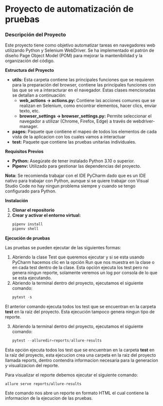 # Proyecto de automatización de pruebas

### **Descripción del Proyecto**

Este proyecto tiene como objetivo automatizar tareas en navegadores web utilizando Python y Selenium WebDriver. Se ha
implementado el patrón de diseño Page Object Model (POM) para mejorar la mantenibilidad y la organización del código.

**Estructura del Proyecto**

* **utils:** Esta carpeta contiene las principales funciones que se requieren para la
  preparación del browser, contiene las principales funciones con las que se ve a interacturar en el navegador. Estas
  clases mencionadas se detallan a continuación:
    * **web_actions -> actions.py:** Contiene las acciones comunes que se realizan en Selenium, como encontrar
      elementos, hacer clics, enviar
      texto, etc.
    * **browser_settings -> browser_settings.py:** Permite seleccionar el navegador a utilizar (Chrome, Firefox, Edge) a
      través de
      webdriver-manager.
* **pages:** Paquete que contiene el mapeo de todos los elementos de cada vista de la aplicacion con los cuales vamos a
  interactuar
* **test:** Paquete que contiene las pruebas unitarias individuales.

**Requisitos Previos**

* **Python:** Asegúrate de tener instalado Python 3.10 o superior.
* **Pipenv:** Utilizado para gestionar las dependencias del proyecto.

**Nota:** Se recomienda trabajar con el IDE PyCharm dado que es un IDE nativo para trabajar con Python, aunque si se
quiere trabajar con Visual Studio Code no hay ningun problema siempre y cuando se tengo configurado para Python.

**Instalación**

1. **Clonar el repositorio**
2. **Crear y activar el entorno virtual:**
   ```python
   pipenv install
   pipenv shell

**Ejecución de pruebas**

Las pruebas se pueden ejecutar de las siguientes formas:

1. Abriendo la clase Test que queremos ejecutar y si se esta usando PyCharm hacemos clic en la opción Run que nos
   muestra en la clase o en cada test dentro de la clase. Esta opción ejecuta los test pero no genera ningun reporte,
   solamente veremos un log por consola de lo que se esta ejecutando.
2. Abriendo la terminal dentro del proyecto, ejecutamos el siguiente comando:
   ```python
   pytest -s    

El anterior comando ejecuta todos los test que se encuentran en la carpeta **test** en la raiz del proyecto. Esta
ejecución tampoco genera ningun tipo de reporte.

3. Abriendo la terminal dentro del proyecto, ejecutamos el siguiente comando:
    ```python
   pytest --alluredir=reports/allure-results

Esta opción ejecuta todos los test que se encuentran en la carpeta **test** en la raiz del proyecto, esta ejecucion crea
una carpeta en la raiz del proyecto llamada reports, dentro contendra informacion necesaria para la generacion y
visualizacion del reporte.

Para visualizar el reporte debemos ejecutar el siguiente comando:

    allure serve reports/allure-results

Este comando nos abre un reporte en formato HTML el cual contiene la informacion de la ejecucion de las pruebas.